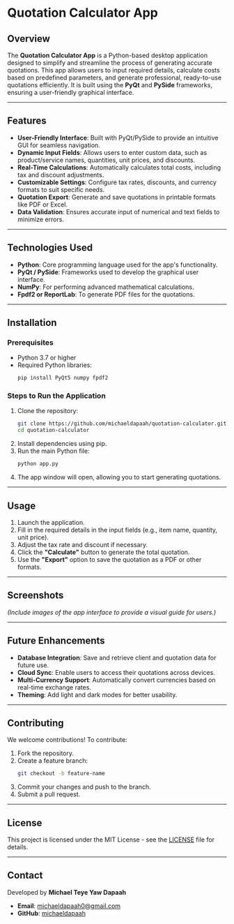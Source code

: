 # Quotation Calculator App

## Overview

The **Quotation Calculator App** is a Python-based desktop application designed to simplify and streamline the process of generating accurate quotations. This app allows users to input required details, calculate costs based on predefined parameters, and generate professional, ready-to-use quotations efficiently. It is built using the **PyQt** and **PySide** frameworks, ensuring a user-friendly graphical interface.

---

## Features

- **User-Friendly Interface**: Built with PyQt/PySide to provide an intuitive GUI for seamless navigation.
- **Dynamic Input Fields**: Allows users to enter custom data, such as product/service names, quantities, unit prices, and discounts.
- **Real-Time Calculations**: Automatically calculates total costs, including tax and discount adjustments.
- **Customizable Settings**: Configure tax rates, discounts, and currency formats to suit specific needs.
- **Quotation Export**: Generate and save quotations in printable formats like PDF or Excel.
- **Data Validation**: Ensures accurate input of numerical and text fields to minimize errors.

---

## Technologies Used

- **Python**: Core programming language used for the app's functionality.
- **PyQt / PySide**: Frameworks used to develop the graphical user interface.
- **NumPy**: For performing advanced mathematical calculations.
- **Fpdf2 or ReportLab**: To generate PDF files for the quotations.

---

## Installation

### Prerequisites

- Python 3.7 or higher
- Required Python libraries:
  ```bash
  pip install PyQt5 numpy fpdf2
  ```

### Steps to Run the Application

1. Clone the repository:
   ```bash
   git clone https://github.com/michaeldapaah/quotation-calculator.git
   cd quotation-calculator
   ```
2. Install dependencies using pip.
3. Run the main Python file:
   ```bash
   python app.py
   ```
4. The app window will open, allowing you to start generating quotations.

---

## Usage

1. Launch the application.
2. Fill in the required details in the input fields (e.g., item name, quantity, unit price).
3. Adjust the tax rate and discount if necessary.
4. Click the **"Calculate"** button to generate the total quotation.
5. Use the **"Export"** option to save the quotation as a PDF or other formats.

---

## Screenshots

_(Include images of the app interface to provide a visual guide for users.)_

---

## Future Enhancements

- **Database Integration**: Save and retrieve client and quotation data for future use.
- **Cloud Sync**: Enable users to access their quotations across devices.
- **Multi-Currency Support**: Automatically convert currencies based on real-time exchange rates.
- **Theming**: Add light and dark modes for better usability.

---

## Contributing

We welcome contributions! To contribute:

1. Fork the repository.
2. Create a feature branch:
   ```bash
   git checkout -b feature-name
   ```
3. Commit your changes and push to the branch.
4. Submit a pull request.

---

## License

This project is licensed under the MIT License - see the [LICENSE](LICENSE) file for details.

---

## Contact

Developed by **Michael Teye Yaw Dapaah**

- **Email**: michaeldapaah0@gmail.com
- **GitHub**: [michaeldapaah](https://github.com/michaeldapaah)
